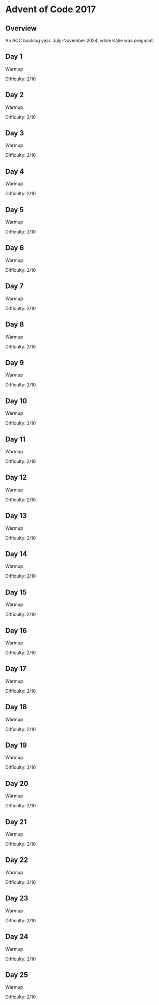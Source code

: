 # Advent of Code 2017
## Overview
An AOC backlog year. July-November 2024, while Katie was pregnant.

## Day 1
Warmup

Difficulty: 2/10

## Day 2
Warmup

Difficulty: 2/10

## Day 3
Warmup

Difficulty: 2/10

## Day 4
Warmup

Difficulty: 2/10

## Day 5
Warmup

Difficulty: 2/10

## Day 6
Warmup

Difficulty: 2/10

## Day 7
Warmup

Difficulty: 2/10

## Day 8
Warmup

Difficulty: 2/10

## Day 9
Warmup

Difficulty: 2/10

## Day 10
Warmup

Difficulty: 2/10

## Day 11
Warmup

Difficulty: 2/10

## Day 12
Warmup

Difficulty: 2/10

## Day 13
Warmup

Difficulty: 2/10

## Day 14
Warmup

Difficulty: 2/10

## Day 15
Warmup

Difficulty: 2/10

## Day 16
Warmup

Difficulty: 2/10

## Day 17
Warmup

Difficulty: 2/10

## Day 18
Warmup

Difficulty: 2/10

## Day 19
Warmup

Difficulty: 2/10

## Day 20
Warmup

Difficulty: 2/10

## Day 21
Warmup

Difficulty: 2/10

## Day 22
Warmup

Difficulty: 2/10

## Day 23
Warmup

Difficulty: 2/10


## Day 24
Warmup

Difficulty: 2/10


## Day 25
Warmup

Difficulty: 2/10

